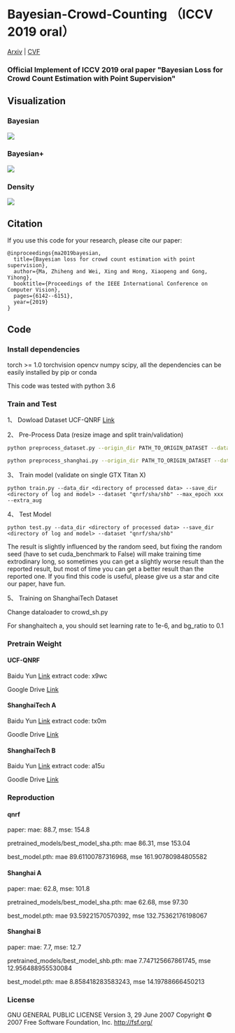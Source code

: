 # Bayesian-Crowd-Counting （ICCV 2019 oral）
[Arxiv](https://arxiv.org/abs/1908.03684) | [CVF](http://openaccess.thecvf.com/content_ICCV_2019/papers/Ma_Bayesian_Loss_for_Crowd_Count_Estimation_With_Point_Supervision_ICCV_2019_paper.pdf) 
###  Official Implement of ICCV 2019 oral paper "Bayesian Loss for Crowd Count Estimation with Point Supervision"

## Visualization
### Bayesian

![](imgs/bayesian.png)

### Bayesian+

![](imgs/bayesian+.png)

### Density

![](imgs/density.png)

## Citation
If you use this code for your research, please cite our paper:

```
@inproceedings{ma2019bayesian,
  title={Bayesian loss for crowd count estimation with point supervision},
  author={Ma, Zhiheng and Wei, Xing and Hong, Xiaopeng and Gong, Yihong},
  booktitle={Proceedings of the IEEE International Conference on Computer Vision},
  pages={6142--6151},
  year={2019}
}
```

## Code

### Install dependencies

torch >= 1.0 torchvision opencv numpy scipy, all the dependencies can be easily installed by pip or conda

This code was tested with python 3.6  

###  Train and Test

1、 Dowload Dataset UCF-QNRF [Link](https://www.crcv.ucf.edu/data/ucf-qnrf/)

2、 Pre-Process Data (resize image and split train/validation)

```bash
python preprocess_dataset.py --origin_dir PATH_TO_ORIGIN_DATASET --data_dir PATH_TO_DATASET
```

```bash
python preprocess_shanghai.py --origin_dir PATH_TO_ORIGIN_DATASET --data_dir PATH_TO_DATASET --part 'A/B'
```

3、 Train model (validate on single GTX Titan X)

```
python train.py --data_dir <directory of processed data> --save_dir <directory of log and model> --dataset "qnrf/sha/shb" --max_epoch xxx --extra_aug
```

4、 Test Model
```
python test.py --data_dir <directory of processed data> --save_dir <directory of log and model> --dataset "qnrf/sha/shb"
```
The result is slightly influenced by the random seed, but fixing the random seed (have to set cuda_benchmark to False) will make training time extrodinary long, so sometimes you can get a slightly worse result than the reported result, but most of time you can get a better result than the reported one. If you find this code is useful, please give us a star and cite our paper, have fun.

5、 Training on ShanghaiTech Dataset

Change dataloader to crowd_sh.py

For shanghaitech a, you should set learning rate to 1e-6, and bg_ratio to 0.1

### Pretrain Weight
#### UCF-QNRF

Baidu Yun [Link](https://pan.baidu.com/s/1Evxxu1skHni3Iv3VxdcZvA) extract code: x9wc

Google Drive [Link](https://drive.google.com/file/d/1i22E7_zigkSm7nBnqMaEv00MD3CPhIDk/view?usp=sharing)

#### ShanghaiTech A

Baidu Yun [Link](https://pan.baidu.com/s/1GlaxGzFI8qFCHbqu56qSRw) extract code: tx0m

Goodle Drive [Link](https://drive.google.com/file/d/13bEdshBY-brUvLSwTCOqDlK5QKcZIAAH/view?usp=sharing)

#### ShanghaiTech B

Baidu Yun [Link](https://pan.baidu.com/s/1YYg-a-sdhBAHZRJzZOU-6Q) extract code: a15u

Goodle Drive [Link](https://drive.google.com/file/d/1woK-bI_JyeY9wZL2pXsWgPzQqhD8Qy0u/view?usp=sharing)

### Reproduction

#### qnrf

paper: mae: 88.7, mse: 154.8

pretrained_models/best_model_sha.pth: mae 86.31, mse 153.04

best_model.pth: mae 89.61100787316968, mse 161.90780984805582

#### Shanghai A

paper: mae: 62.8, mse: 101.8

pretrained_models/best_model_sha.pth: mae 62.68, mse 97.30

best_model.pth: mae 93.59221570570392, mse 132.75362176198067

#### Shanghai B

paper: mae: 7.7, mse: 12.7

pretrained_models/best_model_shb.pth: mae 7.747125667861745, mse 12.956488955530084

best_model.pth: mae 8.858418283583243, mse 14.19788666450213

### License

GNU GENERAL PUBLIC LICENSE 
Version 3, 29 June 2007
Copyright © 2007 Free Software Foundation, Inc. <http://fsf.org/>

